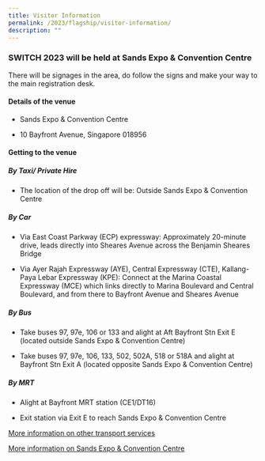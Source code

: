 ```yaml
---
title: Visitor Information
permalink: /2023/flagship/visitor-information/
description: ""
---
```

### SWITCH 2023 will be held at Sands Expo & Convention Centre 

There will be signages in the area, do follow the signs and make your way to the main registration desk. 

 

#### Details of the venue 

* Sands Expo & Convention Centre 

* 10 Bayfront Avenue, Singapore 018956 

 

#### Getting to the venue 

##### By Taxi/ Private Hire 

* The location of the drop off will be: Outside Sands Expo & Convention Centre 

##### By Car 

* Via East Coast Parkway (ECP) expressway: Approximately 20-minute drive, leads directly into Sheares Avenue across the Benjamin Sheares Bridge 

* Via Ayer Rajah Expressway (AYE), Central Expressway (CTE), Kallang-Paya Lebar Expressway (KPE): Connect at the Marina Coastal Expressway (MCE) which links directly to Marina Boulevard and Central Boulevard, and from there to Bayfront Avenue and Sheares Avenue 

##### By Bus 
* Take buses 97, 97e, 106 or 133 and alight at Aft Bayfront Stn Exit E (located outside Sands Expo & Convention Centre) 

* Take buses 97, 97e, 106, 133, 502, 502A, 518 or 518A and alight at Bayfront Stn Exit A (located opposite Sands Expo & Convention Centre) 

##### By MRT 
*   Alight at Bayfront MRT station (CE1/DT16)

*   Exit station via Exit E to reach Sands Expo & Convention Centre

[More information on other transport services](https://www.marinabaysands.com/company-information/directions-to-marina-bay-sands.html)

[More information on Sands Expo & Convention Centre](https://www.marinabaysands.com/expo-events-and-convention-centre.html/?utm_source=google&utm_medium=gmb&utm_campaign=sands_convention_info_main)